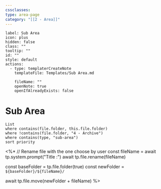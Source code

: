 ```yaml
---
cssclasses: 
type: area-page
category: "[[2 - Area]]"
---
```

```meta-bind-button
label: Sub Area
icon: plus
hidden: false
class: ""
tooltip: ""
id: ""
style: default
actions:
  - type: templaterCreateNote
    templateFile: Templates/Sub Area.md

    fileName: ""
    openNote: true
    openIfAlreadyExists: false

```
# Sub Area
```dataview
List
where contains(file.folder, this.file.folder)
where !contains(file.folder, "4 - Archive")
where contains(type, "sub-area")
sort priority
```
<%*
  // Rename file with the one choose by user
  const fileName = await tp.system.prompt("Title :")
  await tp.file.rename(fileName)
  
  const baseFolder = tp.file.folder(true)
  const newFolder = `${baseFolder}/${fileName}/`

  await tp.file.move(newFolder + fileName)
%>